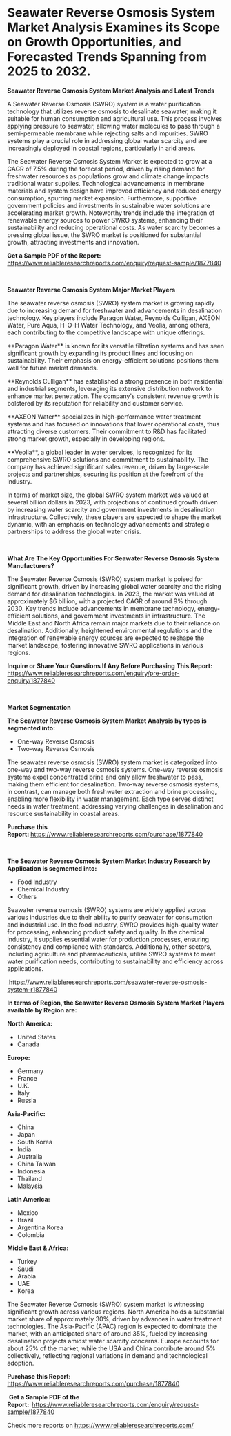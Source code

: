 <p><h1>Seawater Reverse Osmosis System Market Analysis Examines its Scope on Growth Opportunities, and Forecasted Trends Spanning from 2025 to 2032.</h1></p><p><strong>Seawater Reverse Osmosis System Market Analysis and Latest Trends</strong></p>
<p><p>A Seawater Reverse Osmosis (SWRO) system is a water purification technology that utilizes reverse osmosis to desalinate seawater, making it suitable for human consumption and agricultural use. This process involves applying pressure to seawater, allowing water molecules to pass through a semi-permeable membrane while rejecting salts and impurities. SWRO systems play a crucial role in addressing global water scarcity and are increasingly deployed in coastal regions, particularly in arid areas.</p><p>The Seawater Reverse Osmosis System Market is expected to grow at a CAGR of 7.5% during the forecast period, driven by rising demand for freshwater resources as populations grow and climate change impacts traditional water supplies. Technological advancements in membrane materials and system design have improved efficiency and reduced energy consumption, spurring market expansion. Furthermore, supportive government policies and investments in sustainable water solutions are accelerating market growth. Noteworthy trends include the integration of renewable energy sources to power SWRO systems, enhancing their sustainability and reducing operational costs. As water scarcity becomes a pressing global issue, the SWRO market is positioned for substantial growth, attracting investments and innovation.</p></p>
<p><strong>Get a Sample PDF of the Report:&nbsp;</strong> <a href="https://www.reliableresearchreports.com/enquiry/request-sample/1877840?utm_campaign=2201&utm_medium=2&utm_source=Github&utm_content=ia&utm_term=23022025&utm_id=seawater-reverse-osmosis-system">https://www.reliableresearchreports.com/enquiry/request-sample/1877840</a></p>
<p>&nbsp;</p>
<p><strong>Seawater Reverse Osmosis System Major Market Players</strong></p>
<p><p>The seawater reverse osmosis (SWRO) system market is growing rapidly due to increasing demand for freshwater and advancements in desalination technology. Key players include Paragon Water, Reynolds Culligan, AXEON Water, Pure Aqua, H-O-H Water Technology, and Veolia, among others, each contributing to the competitive landscape with unique offerings.</p><p>**Paragon Water** is known for its versatile filtration systems and has seen significant growth by expanding its product lines and focusing on sustainability. Their emphasis on energy-efficient solutions positions them well for future market demands.</p><p>**Reynolds Culligan** has established a strong presence in both residential and industrial segments, leveraging its extensive distribution network to enhance market penetration. The company's consistent revenue growth is bolstered by its reputation for reliability and customer service.</p><p>**AXEON Water** specializes in high-performance water treatment systems and has focused on innovations that lower operational costs, thus attracting diverse customers. Their commitment to R&D has facilitated strong market growth, especially in developing regions.</p><p>**Veolia**, a global leader in water services, is recognized for its comprehensive SWRO solutions and commitment to sustainability. The company has achieved significant sales revenue, driven by large-scale projects and partnerships, securing its position at the forefront of the industry.</p><p>In terms of market size, the global SWRO system market was valued at several billion dollars in 2023, with projections of continued growth driven by increasing water scarcity and government investments in desalination infrastructure. Collectively, these players are expected to shape the market dynamic, with an emphasis on technology advancements and strategic partnerships to address the global water crisis.</p></p>
<p>&nbsp;</p>
<p><strong>What Are The Key Opportunities For Seawater Reverse Osmosis System Manufacturers?</strong></p>
<p><p>The Seawater Reverse Osmosis (SWRO) system market is poised for significant growth, driven by increasing global water scarcity and the rising demand for desalination technologies. In 2023, the market was valued at approximately $6 billion, with a projected CAGR of around 9% through 2030. Key trends include advancements in membrane technology, energy-efficient solutions, and government investments in infrastructure. The Middle East and North Africa remain major markets due to their reliance on desalination. Additionally, heightened environmental regulations and the integration of renewable energy sources are expected to reshape the market landscape, fostering innovative SWRO applications in various regions.</p></p>
<p><strong>Inquire or Share Your Questions If Any Before Purchasing This Report:</strong> <a href="https://www.reliableresearchreports.com/enquiry/pre-order-enquiry/1877840?utm_campaign=2201&utm_medium=2&utm_source=Github&utm_content=ia&utm_term=23022025&utm_id=seawater-reverse-osmosis-system">https://www.reliableresearchreports.com/enquiry/pre-order-enquiry/1877840</a></p>
<p>&nbsp;</p>
<p><strong>Market Segmentation</strong></p>
<p><strong>The Seawater Reverse Osmosis System Market Analysis by types is segmented into:</strong></p>
<p><ul><li>One-way Reverse Osmosis</li><li>Two-way Reverse Osmosis</li></ul></p>
<p><p>The seawater reverse osmosis (SWRO) system market is categorized into one-way and two-way reverse osmosis systems. One-way reverse osmosis systems expel concentrated brine and only allow freshwater to pass, making them efficient for desalination. Two-way reverse osmosis systems, in contrast, can manage both freshwater extraction and brine processing, enabling more flexibility in water management. Each type serves distinct needs in water treatment, addressing varying challenges in desalination and resource sustainability in coastal areas.</p></p>
<p><strong>Purchase this Report:&nbsp;</strong><a href="https://www.reliableresearchreports.com/purchase/1877840?utm_campaign=2201&utm_medium=2&utm_source=Github&utm_content=ia&utm_term=23022025&utm_id=seawater-reverse-osmosis-system">https://www.reliableresearchreports.com/purchase/1877840</a></p>
<p>&nbsp;</p>
<p><strong>The Seawater Reverse Osmosis System Market Industry Research by Application is segmented into:</strong></p>
<p><ul><li>Food Industry</li><li>Chemical Industry</li><li>Others</li></ul></p>
<p><p>Seawater reverse osmosis (SWRO) systems are widely applied across various industries due to their ability to purify seawater for consumption and industrial use. In the food industry, SWRO provides high-quality water for processing, enhancing product safety and quality. In the chemical industry, it supplies essential water for production processes, ensuring consistency and compliance with standards. Additionally, other sectors, including agriculture and pharmaceuticals, utilize SWRO systems to meet water purification needs, contributing to sustainability and efficiency across applications.</p></p>
<p><a href="https://www.reliableresearchreports.com/seawater-reverse-osmosis-system-r1877840?utm_campaign=2201&utm_medium=2&utm_source=Github&utm_content=ia&utm_term=23022025&utm_id=seawater-reverse-osmosis-system">&nbsp;https://www.reliableresearchreports.com/seawater-reverse-osmosis-system-r1877840</a></p>
<p><strong>In terms of Region, the Seawater Reverse Osmosis System Market Players available by Region are:</strong></p>
<p>
    <p> <strong> North America: </strong>
        <ul>
            <li>United States</li>
            <li>Canada</li>
        </ul>
        </p> 
    <p> <strong> Europe: </strong>
        <ul>
            <li>Germany</li>
            <li>France</li>
            <li>U.K.</li>
            <li>Italy</li>
            <li>Russia</li>
        </ul>
        </p> 
    <p> <strong> Asia-Pacific: </strong>
        <ul>
            <li>China</li>
            <li>Japan</li>
            <li>South Korea</li>
            <li>India</li>
            <li>Australia</li>
            <li>China Taiwan</li>
            <li>Indonesia</li>
            <li>Thailand</li>
            <li>Malaysia</li>
        </ul>
        </p> 
    <p> <strong> Latin America: </strong>
        <ul>
            <li>Mexico</li>
            <li>Brazil</li>
            <li>Argentina Korea</li>
            <li>Colombia</li>
        </ul>
        </p> 
    <p> <strong> Middle East & Africa: </strong>
        <ul>
            <li>Turkey</li>
            <li>Saudi</li>
            <li>Arabia</li>
            <li>UAE</li>
            <li>Korea</li>
        </ul>
    </p>
    </p>
<p><p>The Seawater Reverse Osmosis (SWRO) system market is witnessing significant growth across various regions. North America holds a substantial market share of approximately 30%, driven by advances in water treatment technologies. The Asia-Pacific (APAC) region is expected to dominate the market, with an anticipated share of around 35%, fueled by increasing desalination projects amidst water scarcity concerns. Europe accounts for about 25% of the market, while the USA and China contribute around 5% collectively, reflecting regional variations in demand and technological adoption.</p></p>
<p><strong>Purchase this Report: </strong><a href="https://www.reliableresearchreports.com/purchase/1877840?utm_campaign=2201&utm_medium=2&utm_source=Github&utm_content=ia&utm_term=23022025&utm_id=seawater-reverse-osmosis-system">https://www.reliableresearchreports.com/purchase/1877840</a></p>
<p>&nbsp;<strong>Get a Sample PDF of the Report:&nbsp;&nbsp;</strong><a href="https://www.reliableresearchreports.com/enquiry/request-sample/1877840?utm_campaign=2201&utm_medium=2&utm_source=Github&utm_content=ia&utm_term=23022025&utm_id=seawater-reverse-osmosis-system">https://www.reliableresearchreports.com/enquiry/request-sample/1877840</a></p>
<p><strong></strong></p>
<p>Check more reports on <a href="https://www.reliableresearchreports.com/?utm_campaign=2201&utm_medium=2&utm_source=Github&utm_content=ia&utm_term=23022025&utm_id=seawater-reverse-osmosis-system">https://www.reliableresearchreports.com/</a></p>
